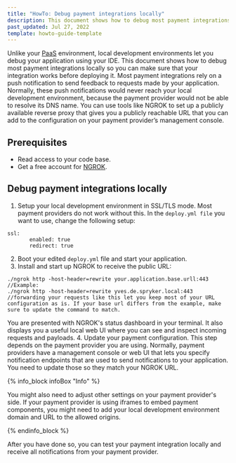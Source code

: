 ```yaml
---
title: "HowTo: Debug payment integrations locally"
description: This document shows how to debug most payment integrations locally to make sure that your integration works before deploying it.
past_updated: Jul 27, 2022
template: howto-guide-template
---
```


Unlike your [PaaS](/docs/paas-plus/dev/platform-as-a-service-plus.html) environment, local development environments let you debug your application using your IDE. This document shows how to debug most payment integrations locally so you can make sure that your integration works before deploying it.
Most payment integrations rely on a push notification to send feedback to requests made by your application. Normally, these push notifications would never reach your local development environment, because the payment provider would not be able to resolve its DNS name. You can use tools like NGROK to set up a publicly available reverse proxy that gives you a publicly reachable URL that you can add to the configuration on your payment provider’s management console. 

## Prerequisites
* Read access to your code base.
* Get a free account for [NGROK](https://ngrok.com).

## Debug payment integrations locally

1. Setup your local development environment in SSL/TLS mode. Most payment providers do not work without this. In the `deploy.yml file` you want to use, change the following setup:

```
ssl:
       enabled: true
       redirect: true
```
2. Boot your edited `deploy.yml` file and start your application.
3. Install and start up NGROK to receive the public URL:

```
./ngrok http -host-header=rewrite your.application.base.urll:443
//Example:
./ngrok http -host-header=rewrite yves.de.spryker.local:443
//forwarding your requests like this let you keep most of your URL configuration as is. If your base url differs from the example, make sure to update the command to match.
```

You are presented with NGROK's status dashboard in your terminal. It also displays you a useful local web UI where you can see and inspect incoming requests and payloads.
4. Update your payment configuration.
This step depends on the payment provider you are using. Normally, payment providers have a management console or web UI that lets you specify notification endpoints that are used to send notifications to your application. You need to update those so they match your NGROK URL. 

{% info_block infoBox "Info" %}

You might also need to adjust other settings on your payment provider's side. If your payment provider is using iframes to embed payment components, you might need to add your local development environment domain and URL to the allowed origins. 

{% endinfo_block %}

After you have done so, you can test your payment integration locally and receive all notifications from your payment provider. 
